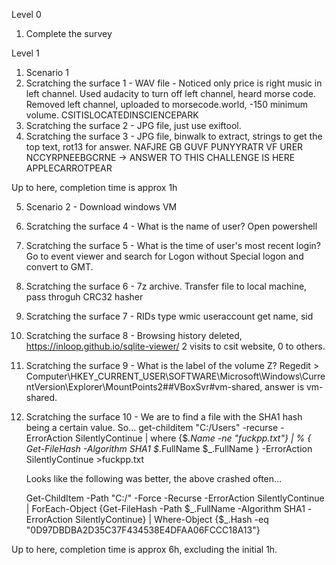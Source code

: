 Level 0

1. Complete the survey

Level 1

1. Scenario 1
2. Scratching the surface 1 - WAV file - Noticed only price is right music in left channel. Used audacity to turn off left channel, heard morse code. Removed left channel, uploaded to morsecode.world, -150 minimum volume. CSITISLOCATEDINSCIENCEPARK
3. Scratching the surface 2 - JPG file, just use exiftool.
4. Scratching the surface 3 - JPG file, binwalk to extract, strings to get the top text, rot13 for answer. NAFJRE GB GUVF PUNYYRATR VF URER NCCYRPNEEBGCRNE -> ANSWER TO THIS CHALLENGE IS HERE APPLECARROTPEAR

Up to here, completion time is approx 1h

5. Scenario 2 - Download windows VM
6. Scratching the surface 4 - What is the name of user? Open powershell
7. Scratching the surface 5 - What is the time of user's most recent login? Go to event viewer and search for Logon without Special logon and convert to GMT.
8. Scratching the surface 6 - 7z archive. Transfer file to local machine, pass throguh CRC32 hasher
9. Scratching the surface 7 - RIDs type wmic useraccount get name, sid
10. Scratching the surface 8 - Browsing history deleted, https://inloop.github.io/sqlite-viewer/ 2 visits to csit website, 0 to others.
11. Scratching the surface 9 - What is the label of the volume Z? Regedit > Computer\HKEY_CURRENT_USER\SOFTWARE\Microsoft\Windows\CurrentVersion\Explorer\MountPoints2\##VBoxSvr#vm-shared, answer is vm-shared.
12. Scratching the surface 10 - We are to find a file with the SHA1 hash being a certain value. So... get-childitem "C:/Users" -recurse -ErrorAction SilentlyContinue | where {$_.Name -ne "fuckpp.txt"} | % {
    Get-FileHash -Algorithm SHA1 $_.FullName
    $\_.FullName
    } -ErrorAction SilentlyContinue >fuckpp.txt

    Looks like the following was better, the above crashed often...

    Get-ChildItem -Path "C:/" -Force -Recurse -ErrorAction SilentlyContinue | ForEach-Object {Get-FileHash -Path $_.FullName -Algorithm SHA1 -ErrorAction SilentlyContinue} | Where-Object {$\_.Hash -eq "0D97DBDBA2D35C37F434538E4DFAA06FCCC18A13"}

Up to here, completion time is approx 6h, excluding the initial 1h.

